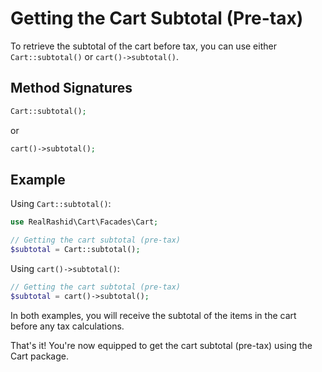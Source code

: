 # Getting the Cart Subtotal (Pre-tax)

To retrieve the subtotal of the cart before tax, you can use either `Cart::subtotal()` or `cart()->subtotal()`.

## Method Signatures

```php
Cart::subtotal();
```

or

```php
cart()->subtotal();
```

## Example

Using `Cart::subtotal()`:

```php
use RealRashid\Cart\Facades\Cart;

// Getting the cart subtotal (pre-tax)
$subtotal = Cart::subtotal();
```
Using `cart()->subtotal()`:

```php
// Getting the cart subtotal (pre-tax)
$subtotal = cart()->subtotal();
```

In both examples, you will receive the subtotal of the items in the cart before any tax calculations.


That's it! You're now equipped to get the cart subtotal (pre-tax) using the Cart package.

